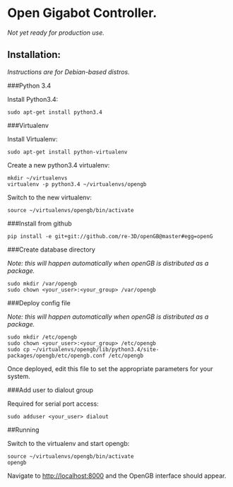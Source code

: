 # Open Gigabot Controller.

_Not yet ready for production use._

## Installation:

_Instructions are for Debian-based distros._

###Python 3.4

Install Python3.4:

    sudo apt-get install python3.4

###Virtualenv

Install Virtualenv: 

    sudo apt-get install python-virtualenv

Create a new python3.4 virtualenv:
    
    mkdir ~/virtualenvs
    virtualenv -p python3.4 ~/virtualenvs/opengb

Switch to the new virtualenv:

    source ~/virtualenvs/opengb/bin/activate

###Install from github

    pip install -e git+git://github.com/re-3D/openGB@master#egg=openG

###Create database directory

_Note: this will happen automatically when openGB is distributed as a package._

    sudo mkdir /var/opengb
    sudo chown <your_user>:<your_group> /var/opengb

###Deploy config file

_Note: this will happen automatically when openGB is distributed as a package._

    sudo mkdir /etc/opengb
    sudo chown <your_user>:<your_group> /etc/opengb
    sudo cp ~/virtualenvs/opengb/lib/python3.4/site-packages/opengb/etc/opengb.conf /etc/opengb

Once deployed, edit this file to set the appropriate parameters for your system.

###Add user to dialout group

Required for serial port access:

    sudo adduser <your_user> dialout

##Running

Switch to the virtualenv and start opengb:

    source ~/virtualenvs/opengb/bin/activate
    opengb

Navigate to [http://localhost:8000](http://localhost:8000) and the OpenGB interface should appear.
